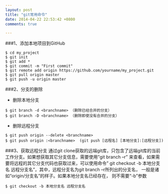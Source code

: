 ```yaml
---
layout: post
title: "git常用命令"
date: 2014-04-22 22:53:42 +0800
comments: true

---
```


###1、添加本地项目到GitHub
```
$ cd my_project
$ git init
$ git add *
$ git commit -m "First commit"
$ git remote add origin https://github.com/yourname/my_project.git
$ git pull origin master
$ git push -u origin master

```
###2、分支的删除
* 删除本地分支

```
$ git branch -d <branchname> （删除已经合并的分支） 
$ git branch -D <branchname> （删除即使没有合并的分支）

```
* 删除远程分支

```
$ git push origin --delete <branchname>
$ git push origin :<branchname>  (git push [远程名] [本地分支]:[远程分支])

```
###3、获取远程分支
通过git clone获取的远端git库，只包含了远端git库的当前工作分支。如果想获取其它分支信息，需要使用”git branch  –r” 来查看，如果需要将远程的其它分支代码也获取过来，可以使用命令” git checkout -b 本地分支名 远程分支名”，其中，远程分支名为git branch –r所列出的分支名， 一般是诸如“origin/分支名”的样子。如果本地分支名已经存在， 则不需要“-b”参数

```
$ git checkout -b 本地分支名 远程分支名

```


